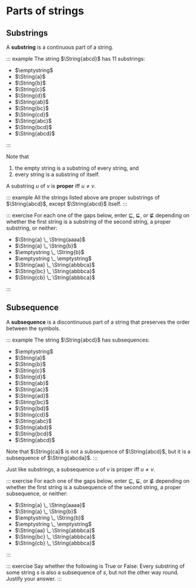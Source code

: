 # Parts of strings

## Substrings

A **substring** is a continuous part of a string.

::: example
The string $\String{abcd}$ has 11 substrings:

- $\emptystring$
- $\String{a}$
- $\String{b}$
- $\String{c}$
- $\String{d}$
- $\String{ab}$
- $\String{bc}$
- $\String{cd}$
- $\String{abc}$
- $\String{bcd}$
- $\String{abcd}$

:::

Note that

1. the empty string is a substring of every string, and
2. every string is a substring of itself.

A substring $u$ of $v$ is **proper** iff $u \neq v$.

::: example
All the strings listed above are proper substrings of $\String{abcd}$, except $\String{abcd}$ itself.
:::

::: exercise
For each one of the gaps below, enter $\sqsubseteq$, $\sqsubsetneq$, or $\not\sqsubseteq$ depending on whether the first string is a substring of the second string, a proper substring, or neither:


- $\String{a} \_ \String{aaaa}$
- $\String{a} \_ \String{b}$
- $\emptystring \_ \String{b}$
- $\emptystring \_ \emptystring$
- $\String{aa} \_ \String{abbbca}$
- $\String{bc} \_ \String{abbbca}$
- $\String{cb} \_ \String{abbbca}$

:::

## Subsequence

A **subsequence** is a discontinuous part of a string that preserves the order between the symbols.

::: example
The string $\String{abcd}$ has subsequences:


- $\emptystring$
- $\String{a}$
- $\String{b}$
- $\String{c}$
- $\String{d}$
- $\String{ab}$
- $\String{ac}$
- $\String{ad}$
- $\String{bc}$
- $\String{bd}$
- $\String{cd}$
- $\String{abc}$
- $\String{abd}$
- $\String{bcd}$
- $\String{abcd}$


Note that $\String{ca}$ is not a subsequence of $\String{abcd}$, but it is a subsequence of $\String{abcda}$.
:::

Just like substrings, a subsequence $u$ of $v$ is proper iff $u \neq v$.

::: exercise
For each one of the gaps below, enter $\sqsubseteq$, $\sqsubsetneq$, or $\not\sqsubseteq$ depending on whether the first string is a subsequence of the second string, a proper subsequence, or neither:


- $\String{a} \_ \String{aaaa}$
- $\String{a} \_ \String{b}$
- $\emptystring \_ \String{b}$
- $\emptystring \_ \emptystring$
- $\String{aa} \_ \String{abbbca}$
- $\String{bc} \_ \String{abbbca}$
- $\String{cb} \_ \String{abbbca}$

:::

::: exercise
Say whether the following is True or False:
Every substring of some string $s$ is also a subsequence of $s$, but not the other way round.
Justify your answer.
:::
